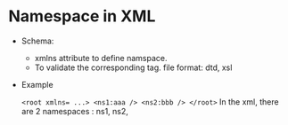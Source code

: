 # Namespace in XML

- Schema:
	- xmlns attribute to define namspace.
	- To validate the corresponding tag.
		file format: dtd, xsl

- Example

	`
	<root xmlns= ...>
		<ns1:aaa />
		<ns2:bbb />
	</root>
	`
	In the xml, there are 2 namespaces : ns1, ns2,